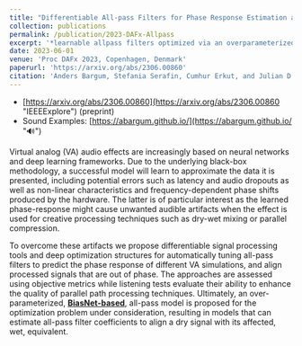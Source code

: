 ```yaml
---
title: "Differentiable All-pass Filters for Phase Response Estimation and Automatic Signal Alignment"
collection: publications
permalink: /publication/2023-DAFx-Allpass
excerpt: '*learnable allpass filters optimized via an overparameterized BiasNet network without input audio.* ...'
date: 2023-06-01
venue: 'Proc DAFx 2023, Copenhagen, Denmark'
paperurl: 'https://arxiv.org/abs/2306.00860'
citation: 'Anders Bargum, Stefania Serafin, Cumhur Erkut, and Julian D Parker. 2023. “Differentiable All-pass Filters for Phase Response Estimation and Automatic Signal Alignment.” in Proc DAFx 2023, Copenhagen, Denmark'
---
```

- [https://arxiv.org/abs/2306.00860](https://arxiv.org/abs/2306.00860 "IEEEExplore") (preprint)
- Sound Examples: [https://abargum.github.io/](https://abargum.github.io/ "🔊")

Virtual analog (VA) audio effects are increasingly based on neural networks and deep learning frameworks. Due to the underlying black-box methodology, a successful model will learn to approximate the data it is presented, including potential errors such as latency and audio dropouts as well as non-linear characteristics and frequency-dependent phase shifts produced by the hardware. The latter is of particular interest as the learned phase-response might cause unwanted audible artifacts when the effect is used for creative processing techniques such as dry-wet mixing or parallel compression.

To overcome these artifacts we propose differentiable signal processing tools and deep optimization structures for automatically tuning all-pass filters to predict the phase response of different VA simulations, and align processed signals that are out of phase. The approaches are assessed using objective metrics while listening tests evaluate their ability to enhance the quality of parallel path processing techniques. Ultimately, an over-parameterized, **[BiasNet-based](https://arxiv.org/abs/2110.02077)**, all-pass model is proposed for the optimization problem under consideration, resulting in models that can estimate all-pass filter coefficients to align a dry signal with its affected, wet, equivalent.
